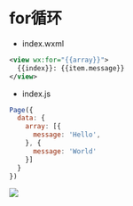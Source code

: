 # for循环

- index.wxml
```xml
<view wx:for="{{array}}">
  {{index}}: {{item.message}}
</view>
```

- index.js
```js
Page({
  data: {
    array: [{
      message: 'Hello',
    }, {
      message: 'World'
    }]
  }
})
```

![](https://cgqin.github.io/images//202211122303146.png)
